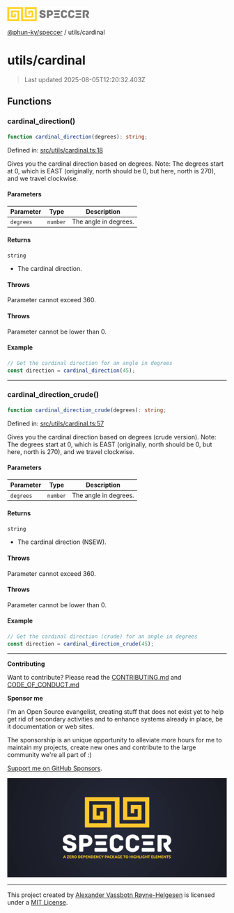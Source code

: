<div><img alt="SPECCER logo" src="https://raw.githubusercontent.com/phun-ky/speccer/main/public/logo-speccer-horizontal-colored-package.svg?raw=true" style="max-height:32px;"/></div>

[@phun-ky/speccer](../README.md) / utils/cardinal

# utils/cardinal

> Last updated 2025-08-05T12:20:32.403Z

## Functions

### cardinal_direction()

```ts
function cardinal_direction(degrees): string;
```

Defined in:
[src/utils/cardinal.ts:18](https://github.com/phun-ky/speccer/blob/main/src/utils/cardinal.ts#L18)

Gives you the cardinal direction based on degrees. Note: The degrees start at 0,
which is EAST (originally, north should be 0, but here, north is 270), and we
travel clockwise.

#### Parameters

| Parameter | Type     | Description           |
| --------- | -------- | --------------------- |
| `degrees` | `number` | The angle in degrees. |

#### Returns

`string`

- The cardinal direction.

#### Throws

Parameter cannot exceed 360.

#### Throws

Parameter cannot be lower than 0.

#### Example

```ts
// Get the cardinal direction for an angle in degrees
const direction = cardinal_direction(45);
```

---

### cardinal_direction_crude()

```ts
function cardinal_direction_crude(degrees): string;
```

Defined in:
[src/utils/cardinal.ts:57](https://github.com/phun-ky/speccer/blob/main/src/utils/cardinal.ts#L57)

Gives you the cardinal direction based on degrees (crude version). Note: The
degrees start at 0, which is EAST (originally, north should be 0, but here,
north is 270), and we travel clockwise.

#### Parameters

| Parameter | Type     | Description           |
| --------- | -------- | --------------------- |
| `degrees` | `number` | The angle in degrees. |

#### Returns

`string`

- The cardinal direction (NSEW).

#### Throws

Parameter cannot exceed 360.

#### Throws

Parameter cannot be lower than 0.

#### Example

```ts
// Get the cardinal direction (crude) for an angle in degrees
const direction = cardinal_direction_crude(45);
```

---

**Contributing**

Want to contribute? Please read the
[CONTRIBUTING.md](https://github.com/phun-ky/speccer/blob/main/CONTRIBUTING.md)
and
[CODE_OF_CONDUCT.md](https://github.com/phun-ky/speccer/blob/main/CODE_OF_CONDUCT.md)

**Sponsor me**

I'm an Open Source evangelist, creating stuff that does not exist yet to help
get rid of secondary activities and to enhance systems already in place, be it
documentation or web sites.

The sponsorship is an unique opportunity to alleviate more hours for me to
maintain my projects, create new ones and contribute to the large community
we're all part of :)

[Support me on GitHub Sponsors](https://github.com/sponsors/phun-ky).

![Speccer banner, with logo and slogan: A zero dependency package to annotate or highlight elements](https://github.com/phun-ky/speccer/blob/main/public/speccer-banner.png?raw=true)

---

This project created by [Alexander Vassbotn Røyne-Helgesen](http://phun-ky.net)
is licensed under a [MIT License](https://choosealicense.com/licenses/mit/).
